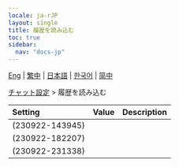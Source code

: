 ```yaml
---
locale: ja-rJP
layout: single
title: 履歴を読み込む
toc: true
sidebar:
  nav: "docs-jp"
---
```

[Eng](/dancexr/menu/2025.4/chat/load_history) | [繁中](/tw/dancexr/menu/2025.4/chat/load_history) | [日本語](/jp/dancexr/menu/2025.4/chat/load_history) | [한국어](/kr/dancexr/menu/2025.4/chat/load_history) | [简中](/zh/dancexr/menu/2025.4/chat/load_history)

[チャット設定](../menu#チャット設定) > 履歴を読み込む



| Setting | Value | Description |
| :--- | --- | :--- |
| (230922-143945) || 
| (230922-182207) || 
| (230922-231338) || 
